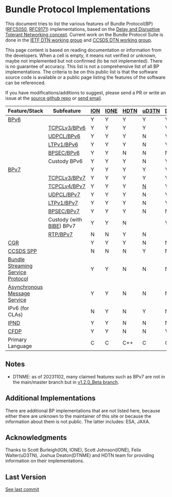 # Bundle Protocol Implementations

This document tries to list the various features of Bundle Protocol(BP) ([RFC5050](https://www.rfc-editor.org/rfc/rfc5050.txt), [RFC9171](https://www.rfc-editor.org/rfc/rfc9171.txt)) implementations, based on the [Delay and Disruptive Tolerant Networking concept](https://www.rfc-editor.org/rfc/rfc4838.txt). Current work on the Bundle Protocol Suite is done in the [IETF DTN working group](https://datatracker.ietf.org/wg/dtn/documents/) and [CCSDS DTN working group](https://cwe.ccsds.org/sis/default.aspx#_SIS-DTN).

This page content is based on reading documentation or information from the developers. When a cell is empty, it means not verified or unknown, maybe not implemented but not confirmed (to be not implemented). There is no guarantee of accuracy. This list is not a comprehensive list of all BP implementations. The criteria to be on this public list is that the software source code is available or a public page listing the features of the software can be referenced. 

If you have modifications/additions to suggest, please send a PR or write an issue at the [source github repo](https://github.com/ipnsig-pwg/ipnsig-pwg.github.io) or [send email](mailto:marc.blanchet@viagenie.ca).

| Feature/Stack | Subfeature | [ION](https://sourceforge.net/projects/ion-dtn/) | [IONE](https://sourceforge.net/projects/ione/) | [HDTN](https://github.com/nasa/HDTN/wiki/HDTN-Implementation-Features) | [uD3TN](https://gitlab.com/d3tn/ud3tn) | [DTNME](https://github.com/nasa/DTNME) | [BPLib/CFS](https://github.com/nasa/bplib) | [Unibo](https://gitlab.com/unibo-dtn/) | [IBR](https://github.com/ibrdtn/ibrdtn) |
| --- | --- | --- | --- | --- | --- | --- | --- | --- | --- |
| [BPv6](https://www.rfc-editor.org/rfc/rfc5050) | | Y | Y | Y | Y | Y |  | N | Y |
|  | [TCPCLv3/BPv6](https://www.rfc-editor.org/rfc/rfc7242) | Y | Y | Y | Y | Y | | N | Y |
|  | [UDPCL/BPv6](https://www.rfc-editor.org/rfc/rfc7122) | Y | Y | Y | N | Y |  | N | Y |
|  | [LTPv1/BPv6](https://www.rfc-editor.org/rfc/rfc5326) | Y | Y | Y | N | Y |  | N | N |
|  | [BPSEC/BPv6](https://www.rfc-editor.org/rfc/rfc6257) | Y | Y | N | N | N |  | N | Y |
|  | Custody BPv6 | Y | Y | Y | N | Y |  | N | |
| [BPv7](https://www.rfc-editor.org/rfc/rfc9171) | | Y | Y | Y | Y | Y | Y | Y | N |
|  | [TCPCLv3/BPv7](https://www.rfc-editor.org/rfc/rfc7242) | Y | Y | Y | Y | Y |  | Y | N |
|  | [TCPCLv4/BPv7](https://www.rfc-editor.org/rfc/rfc9174) | Y | Y | Y | [N](https://gitlab.com/d3tn/ud3tn/-/issues/40) | Y |  | Y | N |
|  | [UDPCL/BPv7](https://datatracker.ietf.org/doc/draft-sipos-dtn-udpcl/) | Y | Y | Y | N | Y | | | N |
|  | [LTPv1/BPv7](https://www.rfc-editor.org/rfc/rfc5326) | Y | Y | Y | N | Y |  | Y | | N |
|  | [BPSEC/BPv7](https://www.rfc-editor.org/rfc/rfc9172) | Y | Y | Y | N | N |  | | N | 
| | Custody (with [BIBE](https://datatracker.ietf.org/doc/draft-ietf-dtn-bibect/)) BPv7 | Y | Y | N |  | Y |  | | N |
| | [RTP/BPv7](https://www.google.com/url?sa=t&rct=j&q=&esrc=s&source=web&cd=&ved=2ahUKEwjrn92gvJaCAxXxFFkFHXY5A1QQFnoECAwQAQ&url=https%3A%2F%2Fcwe.ccsds.org%2Fsis%2Fdocs%2FSIS-MIA%2FDraft%2520Documents%2FRTP%2520over%2520DTN%2520for%2520Video%2F766x3r0_JPM_RID_Answer_TEMP.doc&usg=AOvVaw3YVH8gKoTvgPLxiUC7PgPq&opi=89978449) | N | N | Y | N |  |  | | N |
| [CGR](https://datatracker.ietf.org/doc/html/draft-burleigh-dtnrg-cgr) | | Y | Y | Y | N | N |  | Y | Y |
| [CCSDS SPP](https://public.ccsds.org/Pubs/133x0b2e1.pdf) | | N | N | N | Y |N |  | | N |
| [Bundle Streaming Service Protocol](https://public.ccsds.org/Pubs/730x2g1.pdf) | | Y | Y | N | N | N |  | | N |
| [Asynchronous Message Service](https://public.ccsds.org/Pubs/735x1b1.pdf) | | Y | Y | N | N | N |  | | N |
| IPv6 (for CLAs) | | N | Y | N | Y | N |  | | |
| [IPND](https://datatracker.ietf.org/doc/draft-johnson-dtn-ipnd/) | | Y | Y | N | N | N |  | | Y |
| [CFDP](https://public.ccsds.org/Pubs/727x0b5.pdf) | | Y | Y | N | N | Y |  | | N |
| Primary Language | | C | C | C++ | C | C++ | C | C++ | C++ |

## Notes
- DTNME: as of 20231102, many claimed features such as BPv7 are not in the main/master branch but in [v1.2.0_Beta branch](https://github.com/nasa/DTNME/tree/v1.2.0_Beta).

## Additional Implementations
There are additional BP implementations that are not listed here, because either there are unknown to the maintainer of this site or because the information about them is not public. The latter includes: ESA, JAXA.

## Acknowledgments
Thanks to Scott Burleigh(ION, IONE), Scott Johnson(IONE), Felix Walter(uD3TN), Joshua Deaton(DTNME) and HDTN team for providing information on their implementations.

## Last Version
[See last commit](https://github.com/ipnsig-pwg/ipnsig-pwg.github.io/commits/main)
